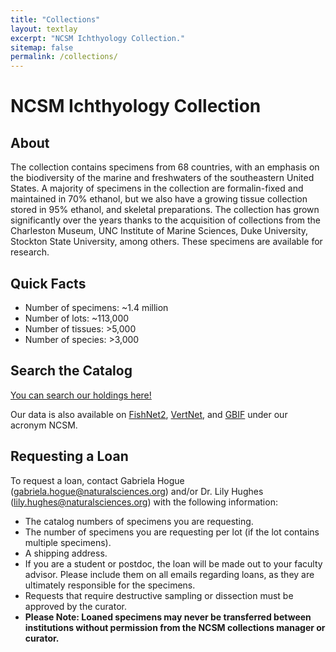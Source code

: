 ```yaml
---
title: "Collections"
layout: textlay
excerpt: "NCSM Ichthyology Collection."
sitemap: false
permalink: /collections/
---
```


# NCSM Ichthyology Collection

## About

The collection contains specimens from 68 countries, with an emphasis on the biodiversity of the marine and freshwaters of the southeastern United States. A majority of specimens in the collection are formalin-fixed and maintained in 70% ethanol, but we also have a growing tissue collection stored in 95% ethanol, and skeletal preparations. The collection has grown significantly over the years thanks to the acquisition of collections from the Charleston Museum, UNC Institute of Marine Sciences, Duke University, Stockton State University, among others. These specimens are available for research.

## Quick Facts

- Number of specimens: ~1.4 million
- Number of lots: ~113,000
- Number of tissues: >5,000
- Number of species: >3,000

## Search the Catalog

[You can search our holdings here!](https://collections.naturalsciences.org/search/ichthyology)

Our data is also available on [FishNet2](http://www.fishnet2.net), [VertNet](http://vertnet.org), and [GBIF](https://www.gbif.org) under our acronym NCSM.

## Requesting a Loan

To request a loan, contact Gabriela Hogue (gabriela.hogue@naturalsciences.org) and/or Dr. Lily Hughes (lily.hughes@naturalsciences.org) with the following information:

- The catalog numbers of specimens you are requesting.
- The number of specimens you are requesting per lot (if the lot contains multiple specimens).
- A shipping address.
- If you are a student or postdoc, the loan will be made out to your faculty advisor. Please include them on all emails regarding loans, as they are ultimately responsible for the specimens.
- Requests that require destructive sampling or dissection must be approved by the curator.
- **Please Note: Loaned specimens may never be transferred between institutions without permission from the NCSM collections manager or curator.**
